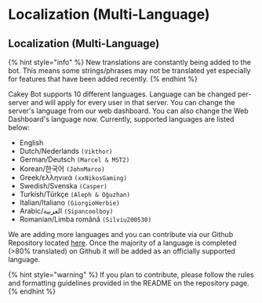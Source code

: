 # Localization \(Multi-Language\)

## Localization \(Multi-Language\)

{% hint style="info" %}
New translations are constantly being added to the bot. This means some strings/phrases may not be translated yet especially for features that have been added recently.
{% endhint %}

Cakey Bot supports 10 different languages. Language can be changed per-server and will apply for every user in that server. You can change the server's language from our web dashboard. You can also change the Web Dashboard's language now. Currently, supported languages are listed below:

* English
* Dutch/Nederlands `(Vikthor)`
* German/Deutsch `(Marcel & MST2)`
* Korean/한국어 `(JohnMarco)`
* Greek/ελληνικά `(xxNikosGaming)`
* Swedish/Svenska `(Casper)`
* Turkish/Türkçe `(Aleph & Oğuzhan)`
* Italian/Italiano `(GiorgioHerbie)`
* Arabic/العربية `(Sipancoolboy)`
* Romanian/Limba română `(Silviu200530)`

We are adding more languages and you can contribute via our Github Repository located [here](https://github.com/MrCakeSlayer/CakeyBot-translations). Once the majority of a language is completed \(&gt;80% translated\) on Github it will be added as an officially supported language.

{% hint style="warning" %}
If you plan to contribute, please follow the rules and formatting guidelines provided in the README on the repository page.
{% endhint %}

